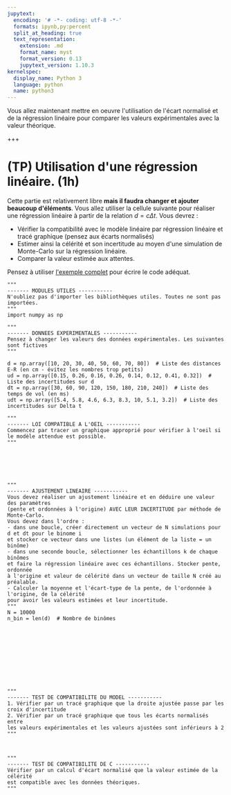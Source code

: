 ```yaml
---
jupytext:
  encoding: '# -*- coding: utf-8 -*-'
  formats: ipynb,py:percent
  split_at_heading: true
  text_representation:
    extension: .md
    format_name: myst
    format_version: 0.13
    jupytext_version: 1.10.3
kernelspec:
  display_name: Python 3
  language: python
  name: python3
---
```


Vous allez maintenant mettre en oeuvre l'utilisation de l'écart normalisé et de la régression linéaire pour comparer les valeurs expérimentales avec la valeur théorique.

+++

# (TP) Utilisation d'une régression linéaire. (1h)
Cette partie est relativement libre __mais il faudra changer et ajouter beaucoup d'éléments__. Vous allez utiliser la cellule suivante pour réaliser une régression linéaire à partir de la relation $d = c \Delta t$. Vous devrez :
* Vérifier la compatibilité avec le modèle linéaire par régression linéaire et tracé graphique (pensez aux écarts normalisés)
* Estimer ainsi la célérité et son incertitude au moyen d'une simulation de Monte-Carlo sur la régression linéaire.
* Comparer la valeur estimée aux attentes.

Pensez à utiliser [l'exemple complet](https://pcsi3physiquestan.github.io/tp_incertitude/notebook/exemple.html) pour écrire le code adéquat.

```{code-cell}
"""
------- MODULES UTILES -----------
N'oubliez pas d'importer les bibliothèques utiles. Toutes ne sont pas importées.
"""
import numpy as np

"""
------- DONNEES EXPERIMENTALES -----------
Pensez à changer les valeurs des données expérimentales. Les suivantes sont fictives
"""

d = np.array([10, 20, 30, 40, 50, 60, 70, 80])  # Liste des distances E-R (en cm - évitez les nombres trop petits)
ud = np.array([0.15, 0.26, 0.16, 0.26, 0.14, 0.12, 0.41, 0.32])  # Liste des incertitudes sur d
dt = np.array([30, 60, 90, 120, 150, 180, 210, 240])  # Liste des temps de vol (en ms)
udt = np.array([5.4, 5.8, 4.6, 6.3, 8.3, 10, 5.1, 3.2])  # Liste des incertitudes sur Delta t

"""
------- LOI COMPATIBLE A L'OEIL -----------
Commencez par tracer un graphique approprié pour vérifier à l'oeil si le modèle attendue est possible.
"""






"""
------- AJUSTEMENT LINEAIRE -----------
Vous devez réaliser un ajustement linéaire et en déduire une valeur des paramètres
(pente et ordonnées à l'origine) AVEC LEUR INCERTITUDE par méthode de Monte-Carlo.
Vous devez dans l'ordre :
- dans une boucle, créer directement un vecteur de N simulations pour d et dt pour le binome i
et stocker ce vecteur dans une listes (un élément de la liste = un binôme)
- dans une seconde boucle, sélectionner les échantillons k de chaque binômes
et faire la régression linéaire avec ces échantillons. Stocker pente, ordonnée
à l'origine et valeur de célérité dans un vecteur de taille N créé au préalable.
- Calculer la moyenne et l'écart-type de la pente, de l'ordonnée à l'origine, de la célérité
pour avoir les valeurs estimées et leur incertitude.
"""
N = 10000
n_bin = len(d)  # Nombre de binômes











"""
------- TEST DE COMPATIBILITE DU MODEL -----------
1. Vérifier par un tracé graphique que la droite ajustée passe par les croix d'incertitude
2. Vérifier par un tracé graphique que tous les écarts normalisés entre
les valeurs expérimentales et les valeurs ajustées sont inférieurs à 2
"""



"""
------- TEST DE COMPATIBILITE DE C -----------
Vérifier par un calcul d'écart normalisé que la valeur estimée de la célérité
est compatible avec les données théoriques.
"""

```